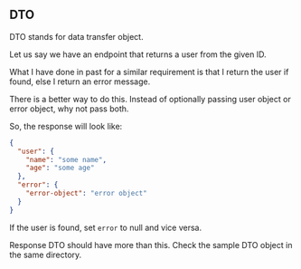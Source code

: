 ## DTO
DTO stands for data transfer object.

Let us say we have an endpoint that returns a user from the 
given ID. 

What I have done in past for a similar requirement is that
I return the user if found, else I return an error message.

There is a better way to do this. Instead of optionally 
passing user object or error object, why not pass both.

So, the response will look like:
```json
{
  "user": {
    "name": "some name", 
    "age": "some age"
  },
  "error": {
    "error-object": "error object"
  }
}
```

If the user is found, set `error` to null and 
vice versa.

Response DTO should have more than this. Check 
the sample DTO object in the same directory.
